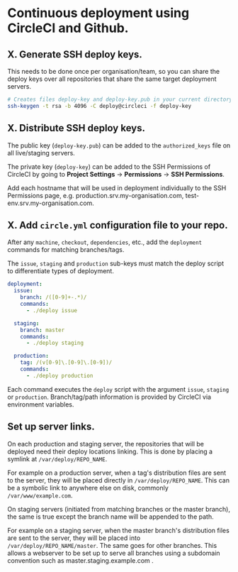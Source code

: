# Continuous deployment using CircleCI and Github.

## X. Generate SSH deploy keys.

This needs to be done once per organisation/team, so you can share the deploy keys over all repositories that share the same target deployment servers.

```bash
# Creates files deploy-key and deploy-key.pub in your current directory.
ssh-keygen -t rsa -b 4096 -C deploy@circleci -f deploy-key
```

## X. Distribute SSH deploy keys.

The public key (`deploy-key.pub`) can be added to the `authorized_keys` file on all live/staging servers.

The private key (`deploy-key`) can be added to the SSH Permissions of CircleCI by going to **Project Settings** -> **Permissions** -> **SSH Permissions**.

Add each hostname that will be used in deployment individually to the SSH Permissions page, e.g. production.srv.my-organisation.com, test-env.srv.my-organisation.com.

## X. Add `circle.yml` configuration file to your repo.

After any `machine`, `checkout`, `dependencies`, etc., add the `deployment` commands for matching branches/tags.

The `issue`, `staging` and `production` sub-keys must match the deploy script to differentiate types of deployment.

```yml
deployment:
  issue:
    branch: /([0-9]+-.*)/
    commands:
      - ./deploy issue

  staging:
    branch: master
    commands:
      - ./deploy staging

  production:
    tag: /(v[0-9]\.[0-9]\.[0-9])/
    commands:
      - ./deploy production
```

Each command executes the `deploy` script with the argument `issue`, `staging` or `production`. Branch/tag/path information is provided by CircleCI via environment variables.

## Set up server links.

On each production and staging server, the repositories that will be deployed need their deploy locations linking. This is done by placing a symlink at `/var/deploy/REPO_NAME`.

For example on a production server, when a tag's distribution files are sent to the server, they will be placed directly in `/var/deploy/REPO_NAME`. This can be a symbolic link to anywhere else on disk, commonly `/var/www/example.com`.

On staging servers (initiated from matching branches or the master branch), the same is true except the branch name will be appended to the path.

For example on a staging server, when the master branch's distribution files are sent to the server, they will be placed into `/var/deploy/REPO_NAME/master`. The same goes for other branches. This allows a webserver to be set up to serve all branches using a subdomain convention such as master.staging.example.com .